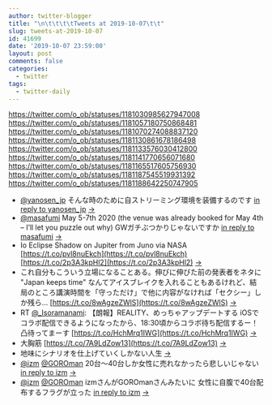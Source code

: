 ```yaml
---
author: twitter-blogger
title: "\n\t\t\t\tTweets at 2019-10-07\t\t"
slug: tweets-at-2019-10-07
id: 41699
date: '2019-10-07 23:59:00'
layout: post
comments: false
categories:
  - twitter
tags:
  - twitter-daily
---
```


https://twitter.com/o_ob/statuses/1181030985627947008 https://twitter.com/o_ob/statuses/1181057180750868481 https://twitter.com/o_ob/statuses/1181070274088837120 https://twitter.com/o_ob/statuses/1181130861678186498 https://twitter.com/o_ob/statuses/1181133576030412800 https://twitter.com/o_ob/statuses/1181141770656071680 https://twitter.com/o_ob/statuses/1181165517605756930 https://twitter.com/o_ob/statuses/1181187545519931392 https://twitter.com/o_ob/statuses/1181188642250747905  

*   [@yanosen_jp](https://twitter.com/yanosen_jp) そんな時のために自ストリーミング環境を装備するのです [in reply to yanosen_jp](https://twitter.com/yanosen_jp/statuses/1180742211270410242) [->](https://twitter.com/o_ob/statuses/1181030985627947008)
*   [@masafumi](https://twitter.com/masafumi) May 5-7th 2020 (the venue was already booked for May 4th – I’ll let you puzzle out why) GWガチぶつかりじゃないですか [in reply to masafumi](https://twitter.com/masafumi/statuses/1181056022560923648) [->](https://twitter.com/o_ob/statuses/1181057180750868481)
*   Io Eclipse Shadow on Jupiter from Juno via NASA [https://t.co/pvl8nuEkch](https://t.co/pvl8nuEkch) [https://t.co/2p3A3kpHl2](https://t.co/2p3A3kpHl2) [->](https://twitter.com/o_ob/statuses/1181070274088837120)
*   これ自分もこういう立場になることある。伸びに伸びた前の発表者をネタに "Japan keeps time" なんてアイスブレイクを入れることもあるけれど、結局のところ講演時間を「守っただけ」で他に内容がなければ「セクシー」しか残ら… [https://t.co/8wAgzeZWlS](https://t.co/8wAgzeZWlS) [->](https://twitter.com/o_ob/statuses/1181130861678186498)
*   RT [@_Isoramanami](https://twitter.com/_Isoramanami): 【朗報】REALITY、めっちゃアップデートする iOSでコラボ配信できるようになったから、18:30頃からコラボ待ち配信するー！凸待ってまーす [https://t.co/HchMrq1IWG](https://t.co/HchMrq1IWG) [->](https://twitter.com/o_ob/statuses/1181133576030412800)
*   大胸筋 [https://t.co/7A9LdZow13](https://t.co/7A9LdZow13) [->](https://twitter.com/o_ob/statuses/1181141770656071680)
*   地味にシナリオを仕上げていくしかない人生 [->](https://twitter.com/o_ob/statuses/1181165517605756930)
*   [@izm](https://twitter.com/izm) [@GOROman](https://twitter.com/GOROman) 20台～40台しか女性に売れなかったら悲しいじゃない [in reply to izm](https://twitter.com/izm/statuses/1181138113378127872) [->](https://twitter.com/o_ob/statuses/1181187545519931392)
*   [@izm](https://twitter.com/izm) [@GOROman](https://twitter.com/GOROman) izmさんがGOROmanさんみたいに 女性に自腹で40台配布するフラグが立った [in reply to izm](https://twitter.com/izm/statuses/1181188210157740033) [->](https://twitter.com/o_ob/statuses/1181188642250747905)
